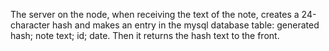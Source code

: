 The server on the node, when receiving the text of the note, creates a 24-character hash and makes an entry in the mysql database table: generated hash; note text; id; date. Then it returns the hash text to the front.
